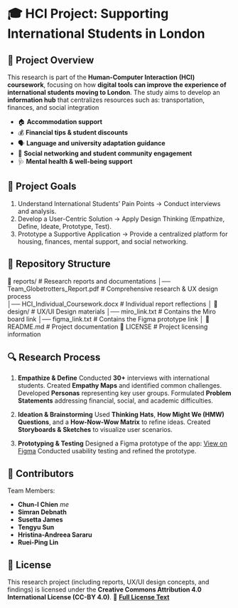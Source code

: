 # 🎓 HCI Project: Supporting International Students in London

## 📌 Project Overview
This research is part of the **Human-Computer Interaction (HCI) coursework**, focusing on how **digital tools can improve the experience of international students moving to London**. The study aims to develop an **information hub** that centralizes resources such as:
transportation, finances, and social integration
- 🏠 **Accommodation support**
- 💰 **Financial tips & student discounts**
- 🗣️ **Language and university adaptation guidance**
- 👫 **Social networking and student community engagement**
- 🩺 **Mental health & well-being support**  

## 🎯 Project Goals
1. Understand International Students’ Pain Points → Conduct interviews and analysis.
2. Develop a User-Centric Solution → Apply Design Thinking (Empathize, Define, Ideate, Prototype, Test).
3. Prototype a Supportive Application → Provide a centralized platform for housing, finances, mental support, and social networking.

## 📂 Repository Structure
📂 reports/  # Research reports and documentations
│── Team_Globetrotters_Report.pdf  # Comprehensive research & UX design process  
│── HCI_Individual_Coursework.docx  # Individual report reflections
│
📂 design/  # UX/UI Design materials
│── miro_link.txt  # Contains the Miro board link
│── figma_link.txt  # Contains the Figma prototype link
│
📄 README.md  # Project documentation
📄 LICENSE  # Project licensing information  

## 🔍 Research Process
1. **Empathize & Define**
Conducted **30+** interviews with international students.
Created **Empathy Maps** and identified common challenges.
Developed **Personas** representing key user groups.
Formulated **Problem Statements** addressing financial, social, and academic difficulties.

2. **Ideation & Brainstorming**
Used **Thinking Hats**, **How Might We (HMW) Questions**, and a **How-Now-Wow Matrix** to refine ideas.
Created **Storyboards & Sketches** to visualize user scenarios.

3. **Prototyping & Testing**
Designed a Figma prototype of the app: [View on Figma](https://www.figma.com/design/Yqw39K1NnPebK1WENffMD5/HCI?node-id=0-1&p=f)
Conducted usability testing and refined the prototype.

## 🤝 **Contributors**
Team Members:
- **Chun-I Chien** *me*
- **Simran Debnath**
- **Susetta James**
- **Tengyu Sun**
- **Hristina-Andreea Sararu**
- **Ruei-Ping Lin**

## 📜 License
This research project (including reports, UX/UI design concepts, and findings) is licensed under the **Creative Commons Attribution 4.0 International License (CC-BY 4.0)**. 
📄 **[Full License Text](LICENSE)**  
